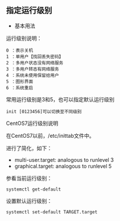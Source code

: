 ## 指定运行级别

- 基本用法

运行级别说明：

```
0 ：表示关机
1 ：单用户【找回丢失密码】
2 ：多用户状态没有网络服务
3 ：多用户转态有网络服务
4 ：系统未使用保留给用户
5 ：图形界面
6 ：系统重启
```

常用运行级别是3和5，也可以指定默认运行级别

```
init [0123456]可以切换至不同级别
```

CentOS7运行级别说明

在CentOS7以前，/etc/inittab文件中。

进行了简化，如下：

- multi-user.target: analogous to runlevel 3
- graphical.target: analogous to runlevel 5

参看当前运行级别：

```
systemctl get-default
```

设置默认运行级别：

```
systemctl set-default TARGET.target
```

